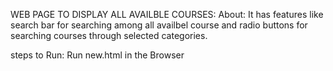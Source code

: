 WEB PAGE TO DISPLAY ALL AVAILBLE COURSES:
    About:
       It has features like search bar for searching among all availbel course and radio buttons for searching courses through selected categories.  

steps to Run:
     Run new.html in the Browser
    
